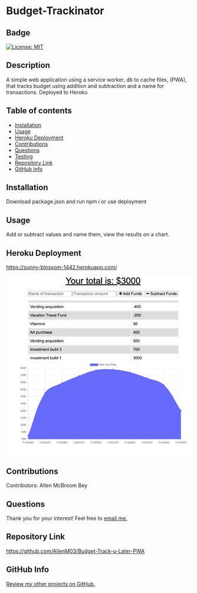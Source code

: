   # Budget-Trackinator

  ## Badge
  [![License: MIT](https://img.shields.io/badge/License-MIT-yellow.svg)](https://opensource.org/licenses/MIT)

  ## Description 
  A simple web application using a service worker, db to cache files, (PWA), that tracks budget using addition and subtraction and a name for transactions. Deployed to Heroku
  
  ## Table of contents
  - [Installation](#Installation)
  - [Usage](#Usage)
  - [Heroku Deployment](#HerokuDeployment)
  - [Contributions](#Contributions)
  - [Questions](#Questions)
  - [Testing](#Testing)
  - [Repository Link](#Repository)
  - [GitHub Info](#GitHub) 

  ## Installation
  Download package.json and run npm i or use deployment
  
  ## Usage
  Add or subtract values and name them, view the results on a chart. 
  
 
  ## Heroku Deployment

  https://sunny-blossom-1442.herokuapp.com/

  ![Screenshot](assets/Budget-Track-u-later.png)

  ## Contributions
  Contributors: Allen McBroom Bey

  ## Questions
  Thank you for your interest! Feel free to [email me.](mailto:almcbroombey@email.com)
  
  ## Repository Link
  https://github.com/AllenM03/Budget-Track-u-Later-PWA
  
  ## GitHub Info
  [Review my other projects on GitHub.](https://github.com/AllenM03)
